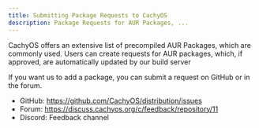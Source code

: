 ```yaml
---
title: Submitting Package Requests to CachyOS
description: Package Requests for AUR Packages, ...
---
```


CachyOS offers an extensive list of precompiled AUR Packages, which are commonly used.
Users can create requests for AUR packages, which, if approved, are automatically updated by our build server

If you want us to add a package, you can submit a request on GitHub or in the forum.

- GitHub: https://github.com/CachyOS/distribution/issues
- Forum: https://discuss.cachyos.org/c/feedback/repository/11
- Discord: Feedback channel